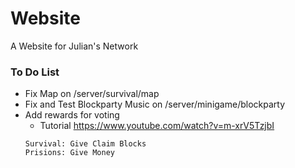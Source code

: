 # Website
A Website for Julian's Network

### To Do List
- Fix Map on /server/survival/map
- Fix and Test Blockparty Music on /server/minigame/blockparty
- Add rewards for voting
  - Tutorial https://www.youtube.com/watch?v=m-xrV5TzjbI
  ~~~
  Survival: Give Claim Blocks
  Prisions: Give Money
  ~~~
